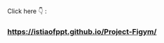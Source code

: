 
Click here 👇 : </br>
                         <h3>https://istiaofppt.github.io/Project-Figym/</h3>
